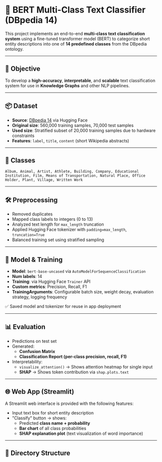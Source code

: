 # 🧠 BERT Multi-Class Text Classifier (DBpedia 14)

This project implements an end-to-end **multi-class text classification system** using a fine-tuned transformer model (BERT) to categorize short entity descriptions into one of **14 predefined classes** from the DBpedia ontology.

---

## 🎯 Objective

To develop a **high-accuracy**, **interpretable**, and **scalable** text classification system for use in **Knowledge Graphs** and other NLP pipelines.

---

## 📦 Dataset

- **Source**: [DBpedia 14](https://huggingface.co/datasets/dbpedia_14) via Hugging Face  
- **Original size**: 560,000 training samples, 70,000 test samples  
- **Used size**: Stratified subset of 20,000 training samples due to hardware constraints  
- **Features**: `label`, `title`, `content` (short Wikipedia abstracts)

---

## 📁 Classes

`Album, Animal, Artist, Athlete, Building, Company, Educational Institution, Film, Means of Transportation, Natural Place, Office Holder, Plant, Village, Written Work`

---

## 🛠️ Preprocessing

- Removed duplicates  
- Mapped class labels to integers (0 to 13)  
- Analyzed text length for `max_length` truncation  
- Applied Hugging Face tokenizer with `padding=max_length`, `truncation=True`  
- Balanced training set using stratified sampling  

---

## 🧠 Model & Training

- **Model**: `bert-base-uncased` via `AutoModelForSequenceClassification`  
- **Num labels**: 14  
- **Training**: via Hugging Face `Trainer` API  
- **Custom metrics**: Precision, Recall, F1  
- **TrainingArguments**: Configurable batch size, weight decay, evaluation strategy, logging frequency

✅ Saved model and tokenizer for reuse in app deployment

---

## 📊 Evaluation

- Predictions on test set
- Generated:
  - **Confusion Matrix**
  - **Classification Report (per-class precision, recall, F1)**
- Interpretability:
  - `visualize_attention()` → Shows attention heatmap for single input
  - **SHAP** → Shows token contribution via `shap.plots.text`

---

## 🌐 Web App (Streamlit)

A Streamlit web interface is provided with the following features:

- Input text box for short entity description  
- "Classify" button → shows:
  - Predicted **class name + probability**
  - **Bar chart** of all class probabilities
  - **SHAP explanation plot** (text visualization of word importance)

---

## 📁 Directory Structure

